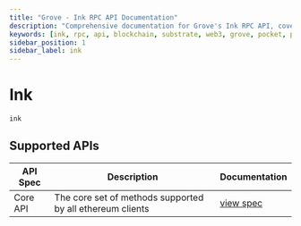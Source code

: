 ```yaml
---
title: "Grove - Ink RPC API Documentation"
description: "Comprehensive documentation for Grove's Ink RPC API, covering endpoint details and integration strategies for blockchain developers."
keywords: [ink, rpc, api, blockchain, substrate, web3, grove, pocket, pokt, L2]
sidebar_position: 1
sidebar_label: ink
---
```


# Ink

`ink`

## Supported APIs

| API Spec | Description                                               | Documentation                  |
| -------- | --------------------------------------------------------- | ------------------------------ |
| Core API | The core set of methods supported by all ethereum clients | [view spec](../specs/core-api) |
